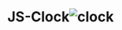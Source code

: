 # JS-Clock![clock](https://user-images.githubusercontent.com/95312891/219042306-6607cf0c-d5f8-4a85-968c-6d9b5c5c31ff.gif)
